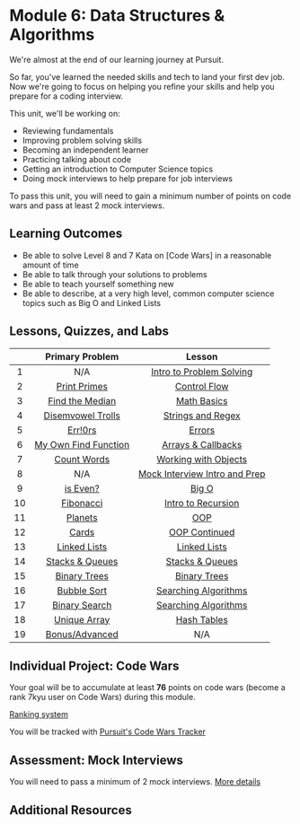 # Module 6: Data Structures & Algorithms

We're almost at the end of our learning journey at Pursuit. 

So far, you've learned the needed skills and tech to land your first dev job. Now we're going to focus on helping you refine your skills and help you prepare for a coding interview. 

This unit, we'll be working on:
- Reviewing fundamentals
- Improving problem solving skills
- Becoming an independent learner
- Practicing talking about code
- Getting an introduction to Computer Science topics
- Doing mock interviews to help prepare for job interviews


To pass this unit, you will need to gain a minimum number of points on code wars and pass at least 2 mock interviews.


## Learning Outcomes

- Be able to solve Level 8 and 7 Kata on [Code Wars] in a reasonable amount of time
- Be able to talk through your solutions to problems
- Be able to teach yourself something new
- Be able to describe, at a very high level, common computer science topics such as Big O and Linked Lists

## Lessons, Quizzes, and Labs

||Primary Problem|Lesson|
|:-:|:-------:|:----:|
|1|N/A|[Intro to Problem Solving](./intro-to-problem-solving)|[N/A](./intro-to-problem-solving)|
|2|        [Print Primes](./control-flow)   |  [Control Flow](./control-flow)   |
|3|          [Find the Median](./math-basics)  |  [Math Basics](./math-basics)   |  
|4|          [Disemvowel Trolls](./strings-and-regex)  |  [Strings and Regex](./strings-and-regex)   |  
|5|          [Err!0rs](./dealing-w-errors)  |  [Errors](./dealing-w-errors)   | 
|6|          [My Own Find Function](./arrays-and-callbacks)  |  [Arrays & Callbacks](./arrays-and-callbacks)   |  
|7|          [Count Words](./working-with-objects)  |  [Working with Objects](./working-with-objects)   |  
|8|        N/A |  [Mock Interview Intro and Prep](./mock-interviews)   | 
|9|          [is Even?](./big-o)  |  [Big O](./big-o)   | 
|10|          [Fibonacci](./fibonacci-and-recursion)  |  [Intro to Recursion](./fibonacci-and-recursion)   |  
|11|          [Planets](./oop-intro)  |  [OOP](./oop-intro)   | 
|12|          [Cards](./oop-continued)  |  [OOP Continued](./oop-continued)   |  
|13|          [Linked Lists](./linked-lists)  |  [Linked Lists](./linked-lists)   |  
|14|          [Stacks & Queues](./stacks-and-queues)  |  [Stacks & Queues](./stacks-and-queues)   |  
|15|          [Binary Trees](./binary-trees-tries)  |  [Binary Trees](./binary-trees-tries)   |  
|16|          [Bubble Sort](./searching-algorithms)  |  [Searching Algorithms](./searching-algorithms)   |  
|17|          [Binary Search](./searching-algorithms-2)  |  [Searching Algorithms](./searching-algorithms-2)   |  
|18|          [Unique Array](./unique-array-hash-tables)  |  [Hash Tables](./unique-array-hash-tables)   | 
|19|          [Bonus/Advanced](./bonus-and-advanced)  |  N/A |  


## Individual Project: Code Wars

Your goal will be to accumulate at least **76** points on code wars (become a rank 7kyu user on Code Wars) during this module.

[Ranking system](https://docs.codewars.com/gamification/ranks/)

You will be tracked with [Pursuit's Code Wars Tracker](https://codewars-tracker-fe.herokuapp.com)


## Assessment: Mock Interviews

You will need to pass a minimum of 2 mock interviews. [More details](./mock-interviews)

## Additional Resources

